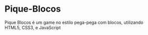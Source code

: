 # Pique-Blocos
Pique Blocos é um game no estilo pega-pega com blocos, utilizando HTML5, CSS3, e JavaScript 
